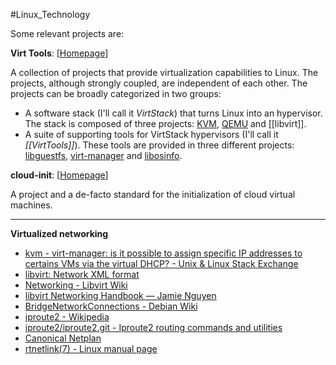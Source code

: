 #Linux_Technology

Some relevant projects are:

**Virt Tools**: \[[Homepage](https://www.virt-tools.org/)]

A collection of projects that provide virtualization capabilities to Linux. The projects, although strongly coupled, are independent of each other. The projects can be broadly categorized in two groups:

- A software stack (I'll call it _VirtStack_) that turns Linux into an hypervisor. The stack is composed of three projects: [KVM](http://www.linux-kvm.org/), [QEMU](http://qemu.org/) and [[libvirt]].
- A suite of supporting tools for VirtStack hypervisors (I'll call it _[[VirtTools]]_). These tools are provided in three different projects: [libguestfs](https://libguestfs.org/), [virt-manager](https://virt-manager.org/) and [libosinfo](http://libosinfo.org/).

**cloud-init**: \[[Homepage](https://cloudinit.readthedocs.io)]

A project and a de-facto standard for the initialization of cloud virtual machines.

---

**Virtualized networking**

- [kvm - virt-manager: is it possible to assign specific IP addresses to certains VMs via the virtual DHCP? - Unix & Linux Stack Exchange](https://unix.stackexchange.com/questions/174884/virt-manager-is-it-possible-to-assign-specific-ip-addresses-to-certains-vms-via)
- [libvirt: Network XML format](https://libvirt.org/formatnetwork.html#elementsAddress)
- [Networking - Libvirt Wiki](https://wiki.libvirt.org/page/Networking)
- [libvirt Networking Handbook — Jamie Nguyen](https://jamielinux.com/docs/libvirt-networking-handbook/)
- [BridgeNetworkConnections - Debian Wiki](https://wiki.debian.org/BridgeNetworkConnections)
- [iproute2 - Wikipedia](https://en.wikipedia.org/wiki/Iproute2)
- [iproute2/iproute2.git - Iproute2 routing commands and utilities](https://git.kernel.org/pub/scm/network/iproute2/iproute2.git/)
- [Canonical Netplan](https://netplan.io/)
- [rtnetlink(7) - Linux manual page](https://www.man7.org/linux/man-pages/man7/rtnetlink.7.html)